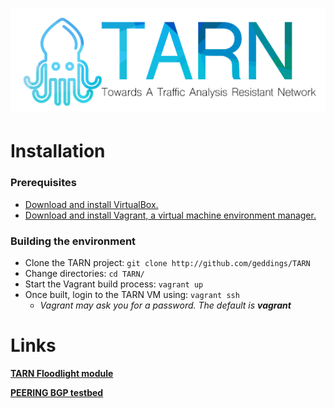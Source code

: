 ![TARN](docs/TARNLogo.png) 
====================================

# Installation
### Prerequisites
- [Download and install VirtualBox.](https://www.virtualbox.org)
- [Download and install Vagrant, a virtual machine environment manager.](https://www.vagrantup.com)

### Building the environment
- Clone the TARN project: `git clone http://github.com/geddings/TARN`
- Change directories: `cd TARN/`
- Start the Vagrant build process: `vagrant up`
- Once built, login to the TARN VM using: `vagrant ssh`
  - _Vagrant may ask you for a password. The default is **vagrant**_

# Links

**[TARN Floodlight module](https://github.com/geddings/TARN/tree/develop/floodlight/src/main/java/net/floodlightcontroller/tarn)**

**[PEERING BGP testbed](https://peering.usc.edu)**
